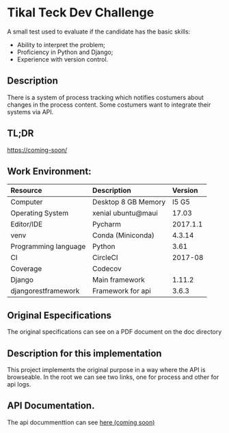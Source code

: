 # Tikal Teck Dev Challenge
A small test used to evaluate if the candidate has the basic skills:

+ Ability to interpret the problem;
+ Proficiency in Python and Django;
+ Experience with version control.


## Description
There is a system of process tracking which notifies costumers about changes in the process content. 
Some costumers want to integrate their systems via API. 


## TL;DR
[https://coming-soon/](https://www.sidon.net.br/)

## Work Environment:

| Resource          | Description               | Version    |
| :---------------- | :------------------       | :-------   |
| Computer          | Desktop 8 GB Memory       | I5 G5      |
| Operating System  | xenial ubuntu@maui        | 17.03      |
| Editor/IDE        | Pycharm                   | 2017.1.1   |
| venv              | Conda (Miniconda)         | 4.3.14
| Programming language | Python                 |    3.61    |
| CI                | CircleCI                  | 2017-08    |
| Coverage          | Codecov                   |            |
| Django            | Main framework            | 1.11.2     |
| djangorestframework | Framework for api       | 3.6.3      |

## Original Especifications
The original specifications can see on a PDF document on the doc directory

## Description for this implementation
This project implements the original purpose in a way where the API is browseable.
In the root we can see two links, one for process and other for api logs.

## API Documentation. 
The api docummenttion can see [here (coming soon)](https://www.sidon.net.br)